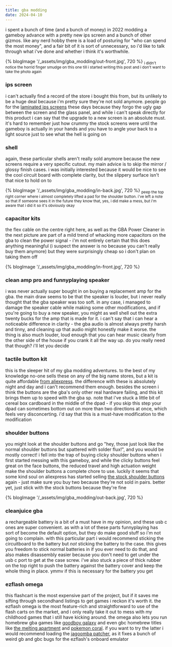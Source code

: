 ```yaml
---
title: gba modding
date: 2024-04-10
---
```



i spent a bunch of time (and a bunch of money) in 2022 modding a gameboy advance with a pretty new ips screen and a bunch of other gizmos. like any nerd hobby there is a load of posturing for "who can spend the most money", and a fair bit of it is sort of unnecessary, so i'd like to talk through what i've done and whether i think it's worthwhile.

{% blogImage '/_assets/img/gba_modding/out-front.jpg', 720 %}
<sub>i didn't notice the horrid finger smudge on this one till i started writing this post and i don't want to take the photo again</sub>

### ips screen
i can't actually find a record of the store i bought this from, but its unlikely to be a huge deal because i'm pretty sure they're not sold anymore. people go for the [laminated ips screens](https://funnyplaying.com/products/3-0-inch-ips-agb-laminated-kit) these days because they forgo the ugly gap between the screen and the glass panel, and while i can't speak directly for this product i can say that the upgrade to a new screen is an absolute must. it's hard to remember just how crummy the stock screens were until the gameboy is actually in your hands and you have to angle your back to a light source just to see what the hell is going on

### shell
again, these particular shells aren't really sold anymore because the new screens require a very specific cutout. my main advice is to skip the mirror / glossy finish cases. i was initially interested because it would be nice to see the cool circuit board with complete clarity, but the slippery surface isn't that nice to hold on to

{% blogImage '/_assets/img/gba_modding/in-back.jpg', 720 %}
<sub>peep the top right corner where i almost completely lifted a pad for the shoulder button. i've left a note so that if someone sees it in the future they know that, yes, i did make a mess, but i'm aware that i did it so it's obviously okay</sub>

### capacitor kits
the flex cable on the centre right here, as well as the GBA Power Cleaner in the next picture are part of a mild trend of whacking more capacitors on the gba to clean the power signal - i'm not entirely certain that this does anything meaningful (i suspect the answer is no because you can't really buy them anymore) but they were surprisingly cheap so i don't plan on taking them off

{% blogImage '/_assets/img/gba_modding/in-front.jpg', 720 %}

### clean amp pro and funnyplaying speaker
i was never actually super bought in on buying a replacement amp for the gba. the main draw seems to be that the speaker is louder, but i never really thought that the gba speaker was too soft. in any case, i managed to damage the speaker cable while making some other modifications, and if you're going to buy a new speaker, you might as well shell out the extra twenty bucks for the amp that is made for it. i can't say that i can hear a noticeable difference in clarity - the gba audio is almost always pretty harsh and tinny, and cleaning up that audio might honestly make it worse. the thing is also much louder, loud enough that you can hear music clearly from the other side of the house if you crank it all the way up. do you really need that though? i'll let you decide

### tactile button kit
this is the sleeper hit of my gba modding adventures. to the best of my knowledge no-one sells these on any of the big name stores, but a kit is quite affordable [from aliexpress](https://www.aliexpress.com/item/1005004661939914.html). the difference with these is absolutely night and day and i can't recommend them enough. besides the screen i think the buttons are the gba's only other real hardware failing, and this kit brings them up to speed with the gba sp. note that i've stuck a little bit of cereal box cardboard in the middle of the dpad - if you skip this step your dpad can sometimes bottom out on more than two directions at once, which feels very disconcerting. i'd say that this is a must-have modification to the modification

### shoulder buttons
you might look at the shoulder buttons and go "hey, those just look like the normal shoulder buttons but spattered with solder flux!", and you would be mostly correct! i fell into the trap of buying clicky shoulder buttons when i first started messing with this gameboy, and while the clicky buttons feel great on the face buttons, the reduced travel and high actuation weight make the shoulder buttons a complete chore to use. luckily it seems that some kind soul on aliexpress has started selling [the stock shoulder buttons](https://www.aliexpress.com/item/1005006390383526.html) again - just make sure you buy two because they're not sold in pairs. better yet, just stick with the stock buttons because they're fine 

{% blogImage '/_assets/img/gba_modding/out-back.jpg', 720 %}

### cleanjuice gba
a rechargeable battery is a bit of a must have in my opinion, and these usb c ones are super convenient. as with a lot of these parts funnyplaying has sort of become the default option, but they do make good stuff so i'm not going to complain. with this particular part i would recommend sticking the circuitboard to the battery but _not_ sticking the battery to the case. this gives you freedom to stick normal batteries in if you ever need to do that, and also makes disassembly easier because you don't need to get under the usb c port to get at the case screw. i've also stuck a piece of thick rubber on the top right to push the battery against the battery cover and keep the whole thing in place. ymmv if this is necessary for the battery you get

### ezflash omega
this flashcart is the most expensive part of the project, but if it saves me sifting through secondhand listings to get games i reckon it's worth it. the ezflash omega is the most feature-rich and straightforward to use of the flash carts on the market, and i only really take it out to mess with my childhood games that i still have kicking around. the omega also lets you run homebrew gba games like [goodboy galaxy](https://www.youtube.com/watch?v=-kYDTfVx17M) and even gbc homebrew titles like [the melting apartment](https://www.youtube.com/watch?v=c_9JE4TQQ8Q) and [pokemon coral](https://www.youtube.com/watch?v=c0LODhhXnuI). if you want to try the latter i would recommend loading the [jagoomba patcher](https://github.com/EvilJagaGenius/jagoombacolor), as it fixes a bunch of weird gb and gbc bugs for the ezflash's onboard emulator